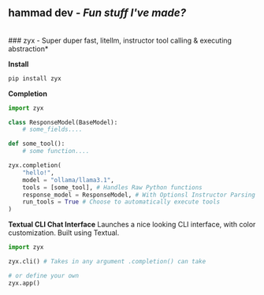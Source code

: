 
## **hammad dev** - *Fun stuff I've made?*
</br>
### zyx - Super duper fast, litellm, instructor tool calling & executing abstraction*

**Install**
```bash
pip install zyx
```

**Completion**
```python
import zyx

class ResponseModel(BaseModel):
    # some_fields....

def some_tool():
    # some function....

zyx.completion(
    "hello!",
    model = "ollama/llama3.1",
    tools = [some_tool], # Handles Raw Python functions
    response_model = ResponseModel, # With Optionsl Instructor Parsing
    run_tools = True # Choose to automatically execute tools
)
```

**Textual CLI Chat Interface**
Launches a nice looking CLI interface, with color customization. 
Built using Textual.
```python
import zyx

zyx.cli() # Takes in any argument .completion() can take

# or define your own
zyx.app()
```

    